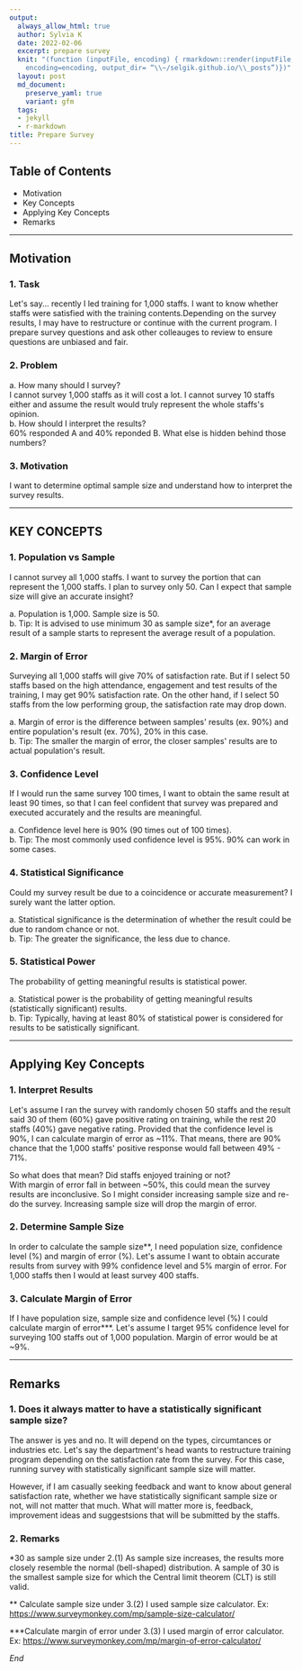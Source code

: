 ```yaml
---
output:
  always_allow_html: true
  author: Sylvia K
  date: 2022-02-06
  excerpt: prepare survey
  knit: "(function (inputFile, encoding) { rmarkdown::render(inputFile,
    encoding=encoding, output_dir= “\\~/selgik.github.io/\\_posts”)})"
  layout: post
  md_document:
    preserve_yaml: true
    variant: gfm
  tags:
  - jekyll
  - r-markdown
title: Prepare Survey
---
```


## Table of Contents
* Motivation
* Key Concepts
* Applying Key Concepts 
* Remarks

***

## Motivation
### 1. Task
Let's say... recently I led training for 1,000 staffs. I want to know whether staffs were satisfied with the training contents.Depending on the survey results, I may have to restructure or continue with the current program. I prepare survey questions and ask other colleauges to review to ensure questions are unbiased and fair. 
       
### 2. Problem
a. How many should I survey?   
I cannot survey 1,000 staffs as it will cost a lot. I cannot survey 10 staffs either and assume the result would truly represent the whole staffs's opinion.  
b. How should I interpret the results?  
60% responded A and 40% reponded B. What else is hidden behind those numbers?
       
### 3. Motivation
I want to determine optimal sample size and understand how to interpret the survey results.
       
***       
## KEY CONCEPTS
### 1. Population vs Sample
I cannot survey all 1,000 staffs. I want to survey the portion that can represent the 1,000 staffs. I plan to survey only 50. Can I expect that sample size will give an accurate insight?  
   
a. Population is 1,000. Sample size is 50.  
b. Tip: It is advised to use minimum 30 as sample size*, for an average result of a sample starts to represent the average result of a population.
       
### 2. Margin of Error 
Surveying all 1,000 staffs will give 70% of satisfaction rate. But if I select 50 staffs based on the high attendance, engagement and test results of the training, I may get 90% satisfaction rate. On the other hand, if I select 50 staffs from the low performing group, the satisfaction rate may drop down. 

a. Margin of error is the difference between samples' results (ex. 90%) and entire population's result (ex. 70%), 20% in this case.  
b. Tip: The smaller the margin of error, the closer samples' results are to actual population's result. 
  
### 3. Confidence Level 
If I would run the same survey 100 times, I want to obtain the same result at least 90 times, so that I can feel confident that survey was prepared and executed accurately and the results are meaningful.
 
a. Confidence level here is 90% (90 times out of 100 times).  
b. Tip: The most commonly used confidence level is 95%. 90% can work in some cases. 
   
### 4. Statistical Significance
Could my survey result be due to a coincidence or accurate measurement? I surely want the latter option.  
   
a. Statistical significance is the determination of whether the result could be due to random chance or not.  
b. Tip: The greater the significance, the less due to chance.
       
### 5. Statistical Power 
The probability of getting meaningful results is statistical power.  
   
a. Statistical power is the probability of getting meaningful results (statistically significant) results.  
b. Tip: Typically, having at least 80% of statistical power is considered for results to be satistically significant.

***
## Applying Key Concepts 
### 1. Interpret Results 
Let's assume I ran the survey with randomly chosen 50 staffs and the result said 30 of them (60%) gave positive rating on training, while the rest 20 staffs (40%) gave negative rating. Provided that the confidence level is 90%, I can calculate margin of error as ~11%. That means, there are 90% chance that the 1,000 staffs' positive response would fall between 49% - 71%.  
       
So what does that mean? Did staffs enjoyed training or not?  
With margin of error fall in between ~50%, this could mean the survey results are inconclusive. So I might consider increasing sample size and re-do the survey. Increasing sample size will drop the margin of error.
       
### 2. Determine Sample Size
In order to calculate the sample size**, I need population size, confidence level (%) and margin of error (%). Let's assume I want to obtain accurate results from survey with 99% confidence level and 5% margin of error. For 1,000 staffs then I would at least survey 400 staffs. 
   
### 3. Calculate Margin of Error
If I have population size, sample size and confidence level (%) I could calculate margin of error***. Let's assume I target 95% confidence level for surveying 100 staffs out of 1,000 population. Margin of error would be at ~9%. 

***

## Remarks
### 1. Does it always matter to have a statistically significant sample size?
The answer is yes and no. It will depend on the types, circumtances or industries etc. Let's say the department's head wants to restructure training program depending on the satisfaction rate from the survey. For this case, running survey with statistically significant sample size will matter.  
       
However, if I am casually seeking feedback and want to know about general satisfaction rate, whether we have statistically significant sample size or not, will not matter that much. What will matter more is, feedback, improvement ideas and suggestsions that will be submitted by the staffs.

### 2. Remarks 
*30 as sample size under 2.(1) 
As sample size increases, the results more closely resemble the normal (bell-shaped) distribution. A sample of 30 is the smallest sample size for which the Central limit theorem (CLT) is still valid.

** Calculate sample size under 3.(2)
I used sample size calculator. Ex: https://www.surveymonkey.com/mp/sample-size-calculator/
       
***Calculate margin of error under 3.(3)
I used margin of error calculator. Ex: https://www.surveymonkey.com/mp/margin-of-error-calculator/

*End*
